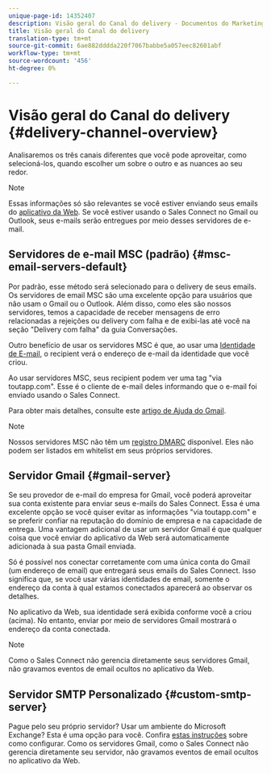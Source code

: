 ```yaml
---
unique-page-id: 14352407
description: Visão geral do Canal do delivery - Documentos do Marketing - Documentação do produto
title: Visão geral do Canal do delivery
translation-type: tm+mt
source-git-commit: 6ae882dddda220f7067babbe5a057eec82601abf
workflow-type: tm+mt
source-wordcount: '456'
ht-degree: 0%

---
```



# Visão geral do Canal do delivery {#delivery-channel-overview}

Analisaremos os três canais diferentes que você pode aproveitar, como selecioná-los, quando escolher um sobre o outro e as nuances ao seu redor.

>[!NOTE]
>
>Essas informações só são relevantes se você estiver enviando seus emails do [aplicativo da Web](https://toutapp.com/login). Se você estiver usando o Sales Connect no Gmail ou Outlook, seus e-mails serão entregues por meio desses servidores de e-mail.

## Servidores de e-mail MSC (padrão) {#msc-email-servers-default}

Por padrão, esse método será selecionado para o delivery de seus emails. Os servidores de email MSC são uma excelente opção para usuários que não usam o Gmail ou o Outlook. Além disso, como eles são nossos servidores, temos a capacidade de receber mensagens de erro relacionadas a rejeições ou delivery com falha e de exibi-las até você na seção &quot;Delivery com falha&quot; da guia Conversações.

Outro benefício de usar os servidores MSC é que, ao usar uma [Identidade de E-mail](/help/marketo/product-docs/marketo-sales-connect/getting-started/email-settings/add-identity.md), o recipient verá o endereço de e-mail da identidade que você criou.

Ao usar servidores MSC, seus recipient podem ver uma tag &quot;via toutapp.com&quot;. Esse é o cliente de e-mail deles informando que o e-mail foi enviado usando o Sales Connect.

Para obter mais detalhes, consulte este [artigo de Ajuda do Gmail](https://support.google.com/mail/answer/1311182?hl=en).

>[!NOTE]
>
>Nossos servidores MSC não têm um [registro DMARC](https://dmarc.org/) disponível. Eles não podem ser listados em whitelist em seus próprios servidores.

## Servidor Gmail {#gmail-server}

Se seu provedor de e-mail do empresa for Gmail, você poderá aproveitar sua conta existente para enviar seus e-mails do Sales Connect. Essa é uma excelente opção se você quiser evitar as informações &quot;via toutapp.com&quot; e se preferir confiar na reputação do domínio de empresa e na capacidade de entrega. Uma vantagem adicional de usar um servidor Gmail é que qualquer coisa que você enviar do aplicativo da Web será automaticamente adicionada à sua pasta Gmail enviada.

Só é possível nos conectar corretamente com uma única conta do Gmail (um endereço de email) que entregará seus emails do Sales Connect. Isso significa que, se você usar várias identidades de email, somente o endereço da conta à qual estamos conectados aparecerá ao observar os detalhes.

No aplicativo da Web, sua identidade será exibida conforme você a criou (acima). No entanto, enviar por meio de servidores Gmail mostrará o endereço da conta conectada.

>[!NOTE]
>
>Como o Sales Connect não gerencia diretamente seus servidores Gmail, não gravamos eventos de email ocultos no aplicativo da Web.

## Servidor SMTP Personalizado {#custom-smtp-server}

Pague pelo seu próprio servidor? Usar um ambiente do Microsoft Exchange? Esta é uma opção para você. Confira [estas instruções](https://docs.marketo.com/x/zYTS) sobre como configurar. Como os servidores Gmail, como o Sales Connect não gerencia diretamente seu servidor, não gravamos eventos de email ocultos no aplicativo da Web.
